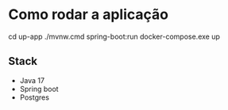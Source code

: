 # Como rodar a aplicação

cd up-app
./mvnw.cmd spring-boot:run
docker-compose.exe up

## Stack
- Java 17
- Spring boot
- Postgres
